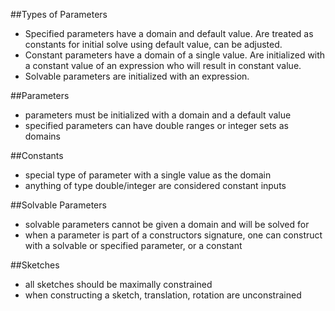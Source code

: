 ##Types of Parameters
* Specified parameters have a domain and default value. Are treated as constants for initial solve using default value, can be adjusted.
* Constant parameters have a domain of a single value. Are initialized with a constant value of an expression who will result in constant value.
* Solvable parameters are initialized with an expression.

##Parameters
* parameters must be initialized with a domain and a default value
* specified parameters can have double ranges or integer sets as domains


##Constants
* special type of parameter with a single value as the domain
* anything of type double/integer are considered constant inputs


##Solvable Parameters
* solvable parameters cannot be given a domain and will be solved for
* when a parameter is part of a constructors signature, one can construct with a solvable or specified parameter, or a constant 


##Sketches
* all sketches should be maximally constrained
* when constructing a sketch, translation, rotation are unconstrained